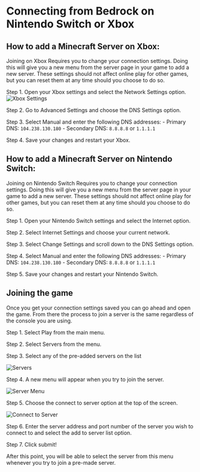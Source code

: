 # Connecting from Bedrock on Nintendo Switch or Xbox

## How to add a Minecraft Server on Xbox:

Joining on Xbox Requires you to change your connection settings. Doing this will give you a new menu from the server page in your game to add a new server. These settings should not affect online play for other games, but you can reset them at any time should you choose to do so.

Step 1. Open your Xbox settings and select the Network Settings option.
![Xbox Settings](https://cdn.apexminecrafthosting.com/img/uploads/2021/10/05211559/Discord_aFjEAuVwo5.jpg)

Step 2. Go to Advanced Settings and choose the DNS Settings option.

Step 3. Select Manual and enter the following DNS addresses:
    - Primary DNS: `104.238.130.180`
    - Secondary DNS: `8.8.8.8` or `1.1.1.1`

Step 4. Save your changes and restart your Xbox.

## How to add a Minecraft Server on Nintendo Switch:

Joining on Nintendo Switch Requires you to change your connection settings. Doing this will give you a new menu from the server page in your game to add a new server. These settings should not affect online play for other games, but you can reset them at any time should you choose to do so.

Step 1. Open your Nintendo Switch settings and select the Internet option.

Step 2. Select Internet Settings and choose your current network.

Step 3. Select Change Settings and scroll down to the DNS Settings option.

Step 4. Select Manual and enter the following DNS addresses:
    - Primary DNS: `104.238.130.180`
    - Secondary DNS: `8.8.8.8` or `1.1.1.1`

Step 5. Save your changes and restart your Nintendo Switch.

## Joining the game

Once you get your connection settings saved you can go ahead and open the game. From there the process to join a server is the same regardless of the console you are using.

Step 1. Select Play from the main menu.

Step 2. Select Servers from the menu.

Step 3. Select any of the pre-added servers on the list

![Servers](https://cdn.apexminecrafthosting.com/img/uploads/2021/09/07180631/bedrock-server-list.png)

Step 4. A new menu will appear when you try to join the server. 

![Server Menu](https://cdn.apexminecrafthosting.com/img/uploads/2021/09/07180627/add-bedrock-server-1.png)

Step 5. Choose the connect to server option at the top of the screen.

![Connect to Server](https://cdn.apexminecrafthosting.com/img/uploads/2021/09/07180629/add-bedrock-server-2.png)

Step 6. Enter the server address and port number of the server you wish to connect to and select the add to server list option.

Step 7. Click submit!

After this point, you will be able to select the server from this menu whenever you try to join a pre-made server.